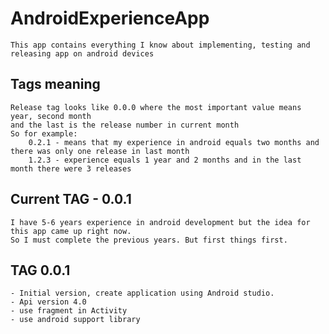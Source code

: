 # AndroidExperienceApp
    This app contains everything I know about implementing, testing and releasing app on android devices

## Tags meaning
    Release tag looks like 0.0.0 where the most important value means year, second month
    and the last is the release number in current month
    So for example:
        0.2.1 - means that my experience in android equals two months and there was only one release in last month
        1.2.3 - experience equals 1 year and 2 months and in the last month there were 3 releases

## Current TAG - 0.0.1
    I have 5-6 years experience in android development but the idea for this app came up right now.
    So I must complete the previous years. But first things first.

## TAG 0.0.1
    - Initial version, create application using Android studio.
    - Api version 4.0
    - use fragment in Activity
    - use android support library
